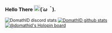 ### Hello There <a href='https://domathdotid.is-a.dev'><img src="https://github.com/TheDudeThatCode/TheDudeThatCode/blob/master/Assets/Hi.gif" width="20"></a>(*´ω｀*). <p align="right">
![DomathID discord stats](https://discord.c99.nl/widget/theme-1/529369089521614848.png)
[![DomathID github stats](https://bad-apple-github-readme.vercel.app/api?show_bg=1&username=domathid&locale=en&show_icons=true&bg_color=ffffff&title_color=008082&text_color=223&icon_color=ff8ba7)](https://domathdotid.is-a.dev/)
[![@domathid's Holopin board](https://holopin.io/api/user/board?user=domathid)](https://holopin.io/@domathid)
